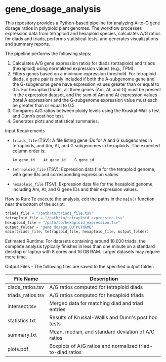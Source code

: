 # gene_dosage_analysis

This repository provides a Python-based pipeline for analyzing A-to-G gene dosage ratios in polyploid plant genomes. The workflow processes expression data from tetraploid and hexaploid species, calculates A/G ratios for diads and triads, performs statistical tests, and generates visualizations and summary reports.

The pipeline performs the following steps:

1. Calculates A/G gene expression ratios for diads (tetraploid) and triads (hexaploid) using normalized expression values (e.g., TPM).
2. Filters genes based on a minimum expression threshold. For tetraploid diads, a gene pair is only included if both the A-subgenome gene and the G-subgenome gene have expression values greater than or equal to 0.5. For hexaploid triads, all three genes (Am, At, and G) must be present in the expression dataset, and the sum of Am and At expression values (total A expression) and the G-subgenome expression value must each be greater than or equal to 0.5.
3. Compares A/G ratios between ploidy levels using the Kruskal-Wallis test and Dunn’s post hoc test.
4. Generates plots and statistical summaries.

Input Requirements

* `triads_file` (TSV): A file listing gene IDs for A and G subgenomes in tetraploids, and Am, At, and G subgenomes in hexaploids. The expected column order is:

  ```
  Am_gene_id    At_gene_id    G_gene_id
  ```

* `tetraploid_file` (TSV): Expression data file for the tetraploid genome, with gene IDs and corresponding expression values. 

* `hexaploid_file` (TSV): Expression data file for the hexaploid genome, including Am, At, and G gene IDs and their expression values.

How to Run:
To execute the analysis, edit the paths in the `main()` function near the bottom of the script:

```python
triads_file = "/path/to/triads_file.tsv"
tetraploid_file = "/path/to/tetraploid_expression.tsv"
hexaploid_file = "/path/to/hexaploid_expression.tsv"
output_folder = "gene_dosage_OUTPUTNAME"
main(triads_file, tetraploid_file, hexaploid_file, output_folder)
```

Estimated Runtime: For datasets containing around 10,000 triads, the complete analysis typically finishes in less than one minute on a standard desktop or laptop with 8 cores and 16 GB RAM. Larger datasets may require more time.

Output Files - The following files are saved to the specified output folder:

| File Name          | Description                                                |
| ------------------ | ---------------------------------------------------------- |
| diads\_ratios.tsv  | A/G ratios computed for tetraploid diads                   |
| triads\_ratios.tsv | A/G ratios computed for hexaploid triads                   |
| intersect.tsv      | Merged data for matching diad and triad entries            |
| statistics.txt     | Results of Kruskal-Wallis and Dunn's post hoc tests        |
| summary.txt        | Mean, median, and standard deviation of A/G ratios         |
| plots.pdf          | Boxplots of A/G ratios and normalized triad-to-diad ratios |

